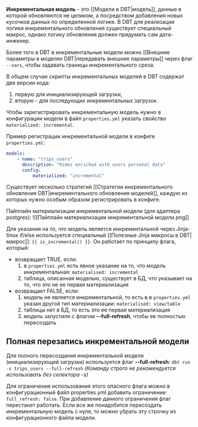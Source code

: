**Инкрементальная модель** - это [[Модели в DBT|модель]], данные в которой обновляются не целиком, а посредством добавления новых кусочков данных по определенной логике. В DBT для реализации логики инкрементального обновления существует специальный макрос, однако логику обновления должен придумать сам дата-инженер.

Более того в DBT в инкрементальные модели можно [[Внешние параметры в моделях DBT|передавать внешние параметры]] через флаг `--vars`, чтобы задавать границы инкрементального среза.

В общем случае скрипты инкрементальных моделей в DBT содержат две версии кода:
1. первую для инициализирующей загрузки, 
2. вторую - для последующих инкрементальных загрузок.

Чтобы зарегистрировать инкрементальную модель нужно в конфигурации модели в файл `properties.yml` указать свойство `materialized: incremental`.

Пример регистрации инкрементальной модели в конфиге `properties.yml`:
```yml
models:
	- name: "trips_users"
	  description: "Rides enriched with users personal data"
	  config:
		  materialized: "incremental"
```

Существует несколько стратегий [[Стратегии инкрементального обновления DBT|инкрементального обновления моделей]], каждую из которых нужно особым образом регистрировать в конфиге.

Пайплайн материализации инкрементальной модели (для адаптера postgres):
![[Пайплайн материализации инкрементальной модели.png]]

Для указания на то, что модель является инкрементальной через Jinja-блок if/else используется специальный [[Полезные Jinja макросы в DBT|макрос]]: `{{ is_incremental() }}`. 
Он работает по принципу флага, который:
- возвращает TRUE, если:
	1) в `properties.yml` есть явное указание на то, что модель инкрементальная:
	   `materialised: incremental`
	2) таблица, описанная моделью, существует в БД, что указывает на то, что это не ее первая материализация
- возвращает FALSE, если:
	1) модель не является инкрементальной, то есть в в `properties.yml` указан другой тип материализации: `materialised: view/table`
	2) таблицы нет в БД, то есть это ее первая материализация
	3) модель запустили с флагом **--full-refresh**, чтобы ее полностью пересоздать

## Полная перезапись инкрементальной модели
Для полного пересоздания инкрементальной модели (инициализирующей загрузки) используется флаг **--full-refresh**:
`dbt run -s trips_users --full-refresh`
*(Команду строго не рекомендуется использовать без селектора -s)*

Для ограничения использования этого опасного флага можно в конфигурационный файл properties.yml добавить ограничение: `full_refresh: false`. При добавление данного ограничения флаг перестанет работать. Если все же понадобится пересоздать инкрементальную модель с нуля, то можно убрать эту строчку из конфигурационного файла модели.